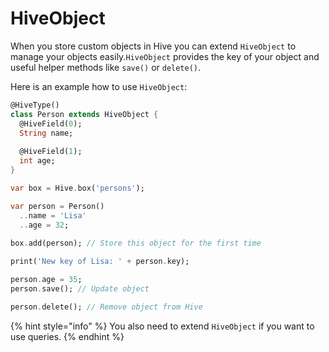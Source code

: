 # HiveObject

When you store custom objects in Hive you can extend `HiveObject` to manage your objects easily.`HiveObject` provides the key of your object and useful helper methods like `save()` or `delete()`.

Here is an example how to use `HiveObject`:

```dart
@HiveType()
class Person extends HiveObject {
  @HiveField(0);
  String name;
  
  @HiveField(1);
  int age;
}
```

```dart
var box = Hive.box('persons');

var person = Person()
  ..name = 'Lisa'
  ..age = 32;
  
box.add(person); // Store this object for the first time

print('New key of Lisa: ' + person.key);

person.age = 35;
person.save(); // Update object

person.delete(); // Remove object from Hive
```

{% hint style="info" %}
You also need to extend `HiveObject` if you want to use queries.
{% endhint %}

